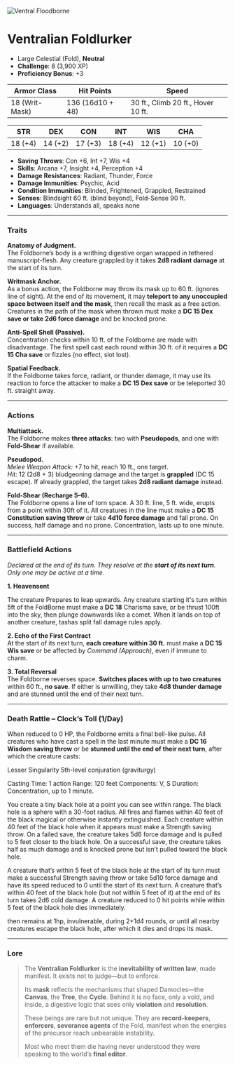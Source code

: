 ![Ventral Floodborne](/library/images/VentralFloodborne.png)

# **Ventralian Foldlurker**

- Large Celestial (Fold), **Neutral**
- **Challenge**: 8 (3,900 XP)
- **Proficiency Bonus**: +3

| **Armor Class** | **Hit Points**   | **Speed**                          |
| --------------- | ---------------- | ---------------------------------- |
| 18 (Writ-Mask)  | 136 (16d10 + 48) | 30 ft., Climb 20 ft., Hover 10 ft. |

| **STR** | **DEX** | **CON** | **INT** | **WIS** | **CHA** |
| ------- | ------- | ------- | ------- | ------- | ------- |
| 18 (+4) | 14 (+2) | 17 (+3) | 18 (+4) | 12 (+1) | 10 (+0) |

- **Saving Throws**: Con +6, Int +7, Wis +4
- **Skills**: Arcana +7, Insight +4, Perception +4
- **Damage Resistances**: Radiant, Thunder, Force
- **Damage Immunities**: Psychic, Acid
- **Condition Immunities**: Blinded, Frightened, Grappled, Restrained
- **Senses**: Blindsight 60 ft. (blind beyond), Fold-Sense 90 ft.
- **Languages**: Understands all, speaks none

---

### **Traits**

**Anatomy of Judgment.**  
The Foldborne’s body is a writhing digestive organ wrapped in tethered manuscript-flesh. Any creature grappled by it takes **2d8 radiant damage** at the start of its turn.

**Writmask Anchor.**  
As a bonus action, the Foldborne may throw its mask up to 60 ft. (ignores line of sight). At the end of its movement, it may **teleport to any unoccupied space between itself and the mask**, then recall the mask as a free action. Creatures in the path of the mask when thrown must make a **DC 15 Dex save or take 2d6 force damage** and be knocked prone.

**Anti-Spell Shell (Passive).**  
Concentration checks within 10 ft. of the Foldborne are made with disadvantage. The first spell cast each round within 30 ft. of it requires a **DC 15 Cha save** or fizzles (no effect, slot lost).

**Spatial Feedback.**  
If the Foldborne takes force, radiant, or thunder damage, it may use its reaction to force the attacker to make a **DC 15 Dex save** or be teleported 30 ft. straight away.

---

### **Actions**

**Multiattack.**  
The Foldborne makes **three attacks**: two with **Pseudopods**, and one with **Fold-Shear** if available.

**Pseudopod.**  
_Melee Weapon Attack:_ +7 to hit, reach 10 ft., one target.  
_Hit:_ 12 (2d8 + 3) bludgeoning damage and the target is **grappled** (DC 15 escape). If already grappled, the target takes **2d8 radiant damage** instead.

**Fold-Shear (Recharge 5–6).**  
The Foldborne opens a line of torn space. A 30 ft. line, 5 ft. wide, erupts from a point within 30ft of it. All creatures in the line must make a **DC 15 Constitution saving throw** or take **4d10 force damage** and fall prone. On success, half damage and no prone. Concentration, lasts up to one minute.

---

### **Battlefield Actions**

_Declared at the end of its turn. They resolve at the **start of its next turn**. Only one may be active at a time._

**1. Heavensent**

The creature Prepares to leap upwards. Any creature starting it's turn within 5ft of the FoldBorne must make a **DC 18** Charisma save, or be thrust 100ft into the sky, then plunge downwards like a comet. When it lands on top of another creature, tashas split fall damage rules apply.

**2. Echo of the First Contract**  
At the start of its next turn, **each creature within 30 ft.** must make a **DC 15 Wis save** or be affected by _Command (Approach)_, even if immune to charm.

**3. Total Reversal**  
The Foldborne reverses space. **Switches places with up to two creatures** within 60 ft., **no save**. If either is unwilling, they take **4d8 thunder damage** and are stunned until the end of their next turn.

---

### **Death Rattle – Clock’s Toll (1/Day)**

When reduced to 0 HP, the Foldborne emits a final bell-like pulse. All creatures who have cast a spell in the last minute must make a **DC 16 Wisdom saving throw** or be **stunned until the end of their next turn**, after which the creature casts:

Lesser Singularity
5th-level conjuration (graviturgy)

Casting Time: 1 action
Range: 120 feet
Components: V, S
Duration: Concentration, up to 1 minute.

You create a tiny black hole at a point you can see within range. The black hole is a sphere with a 30-foot radius. All fires and flames within 40 feet of the black magical or otherwise instantly extinguished. Each creature within 40 feet of the black hole when it appears must make a Strength saving throw. On a failed save, the creature takes 5d6 force damage and is pulled to 5 feet closer to the black hole. On a successful save, the creature takes half as much damage and is knocked prone but isn’t pulled toward the black hole.

A creature that’s within 5 feet of the black hole at the start of its turn must make a successful Strength saving throw or take 5d10 force damage and have its speed reduced to 0 until the start of its next turn. A creature that’s within 40 feet of the black hole (but not within 5 feet of it) at the end of its turn takes 2d6 cold damage. A creature reduced to 0 hit points while within 5 feet of the black hole dies immediately.

then remains at 1hp, invulnerable, during 2+1d4 rounds, or until all nearby creatures escape the black hole, after which it dies and drops its mask.

---

### **Lore**

> The **Ventralian Foldlurker** is the **inevitability of written law**, made manifest. It exists not to judge—but to enforce.
>
> Its **mask** reflects the mechanisms that shaped Damocles—the **Canvas**, the **Tree**, the **Cycle**. Behind it is no face, only a void, and inside, a digestive logic that sees only **violation** and **resolution**.
>
> These beings are rare but not unique. They are **record-keepers**, **enforcers**, **severance agents** of the Fold, manifest when the energies of the precursor reach unbearable instability.
>
> Most who meet them die having never understood they were speaking to the world’s **final editor**.
